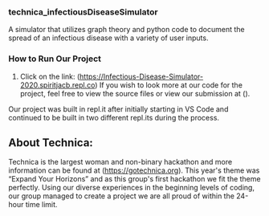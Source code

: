 ### technica_infectiousDiseaseSimulator
A simulator that utilizes graph theory and python code to document the spread of an infectious disease with a variety of user inputs.

### How to Run Our Project
1. Click on the link: (https://Infectious-Disease-Simulator-2020.spiritjacb.repl.co)
If you wish to look more at our code for the project, feel free to view the source files or view our submission at ().

Our project was built in repl.it after initially starting in VS Code and continued to be built in two different repl.its during the process.

## About Technica:
Technica is the largest woman and non-binary hackathon and more information can be found at (https://gotechnica.org). This year's theme was “Expand Your Horizons” and as this group's first hackathon we fit the theme perfectly. Using our diverse experiences in the beginning levels of coding, our group managed to create a project we are all proud of within the 24-hour time limit.
